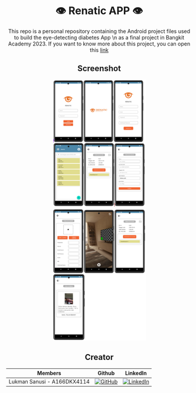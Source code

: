 
<div align="center">

  <h1>👁️ Renatic APP 👁️</h1>
  
  This repo is a personal repository containing the Android project files used to build the eye-detecting diabetes App \n as a final project in Bangkit Academy 2023.
  If you want to know more about this project, you can open this [link](https://github.com/Renatic-C23-PR504)

  ## Screenshot

  <img width="50%" src=".assets/ss1.png">
  <img width="50%" src=".assets/ss2.png">


  ## Creator
| Members                                  | Github                                                                                                                                           | LinkedIn                                                                                                                                                                         |
| ---------------------------------------  | ------------------------------------------------------------------------------------------------------------------------------------------------ | ------------------------------------------------------------------------------------------------------------------------------------------------------------------------ |
| Lukman Sanusi - A166DKX4114              | [![GitHub](https://img.shields.io/badge/github-%23121011.svg?style=for-the-badge&logo=github&logoColor=white)](https://github.com/lckmnzans)     | [![LinkedIn](https://img.shields.io/badge/linkedin-%230077B5.svg?style=for-the-badge&logo=linkedin&logoColor=white)](https://www.linkedin.com/in/lukman-sanusi-35b168176/)  |


</div>
